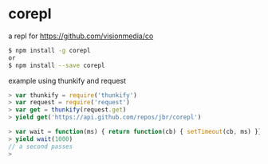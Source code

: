 corepl
======

a repl for https://github.com/visionmedia/co

```bash
$ npm install -g corepl
or
$ npm install --save corepl
```

example using thunkify and request
```js
> var thunkify = require('thunkify')
> var request = require('request')
> var get = thunkify(request.get)
> yield get('https://api.github.com/repos/jbr/corepl')
```

```js
> var wait = function(ms) { return function(cb) { setTimeout(cb, ms) }}
> yield wait(1000)
// a second passes
>
```

